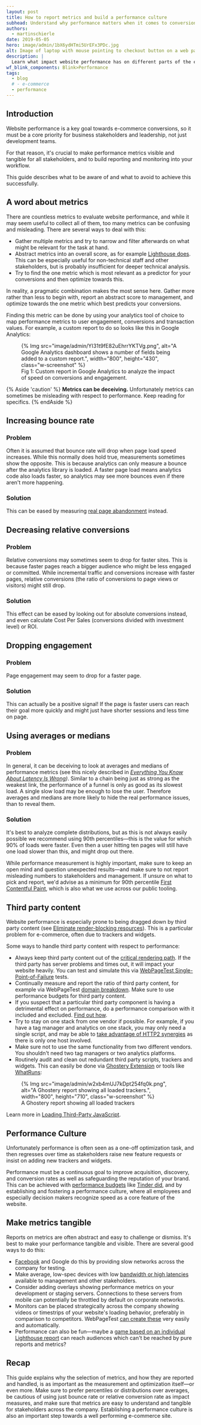 ```yaml
---
layout: post
title: How to report metrics and build a performance culture
subhead: Understand why performance matters when it comes to conversion.
authors:
  - martinschierle
date: 2019-05-05
hero: image/admin/1bX6ydHTmi5UrEFx3PDc.jpg
alt: Image of laptop with mouse pointing to checkout button on a web page
description: |
  Learn what impact website performance has on different parts of the e-commerce funnel
wf_blink_components: Blink>Performance
tags:
  - blog
  # - e-commerce
  - performance
---
```


## Introduction

Website performance is a key goal towards e-commerce conversions, so it must be
a core priority for business stakeholders and leadership, not just development
teams.

For that reason, it's crucial to make performance metrics visible and tangible
for all stakeholders, and to build reporting and monitoring into your
workflow.

This guide describes what to be aware of and what to avoid to achieve
this successfully.

## A word about metrics

There are countless metrics to evaluate website performance, and while it may
seem useful to collect all of them, too many metrics can be confusing and
misleading. There are several ways to deal with this:

-   Gather multiple metrics and try to narrow and filter afterwards on
    what might be relevant for the task at hand.
-   Abstract metrics into an overall score, as for example
    [Lighthouse does](https://developers.google.com/web/tools/lighthouse/v3/scoring#perf).
    This can be especially useful for non-technical staff and other
    stakeholders, but is probably insufficient for deeper technical analysis.
-   Try to find the one metric which is most relevant as a predictor for
    your conversions and then optimize towards this.

In reality, a pragmatic combination makes the most sense here. Gather more rather
than less to begin with, report an abstract score to management, and optimize
towards the one metric which best predicts your conversions.

Finding this metric can be done by using your analytics tool of choice
to map performance metrics to user engagement, conversions and transaction values.
For example, a custom report to do so looks like this in Google Analytics:

<figure class="w-figure">
  {% Img src="image/admin/YI31t9fE82uEhrrYKTVg.png", alt="A Google Analytics dashboard shows a number of fields being added to a custom report.", width="800", height="430", class="w-screenshot" %}
  <figcaption class="w-figcaption w-figcaption--center">
    Fig 1: Custom report in Google Analytics to analyze the impact of speed on conversions and engagement.
  </figcaption>
</figure>

{% Aside 'caution' %}
  **Metrics can be deceiving.**
  Unfortunately metrics can sometimes be misleading with respect to performance.
  Keep reading for specifics.
{% endAside %}

## Increasing bounce rate

### Problem

Often it is assumed that bounce rate will drop when page load speed
increases. While this normally does hold true, measurements sometimes show the
opposite. This is because analytics can only measure a bounce after the
analytics library is loaded. A faster page load means analytics code also loads
faster, so analytics may see more bounces even if there aren't more happening.

### Solution

This can be eased by measuring
[real page abandonment](https://developers.google.com/web/fundamentals/performance/user-centric-performance-metrics#load_abandonment) instead.

## Decreasing relative conversions

### Problem

Relative conversions may sometimes seem to drop for faster sites.
This is because faster pages reach a bigger audience who might be less engaged
or committed. While incremental traffic and conversions increase with faster
pages, relative conversions (the ratio of conversions to page views or visitors)
might still drop.

### Solution

This effect can be eased by looking out for absolute conversions instead, and
even calculate Cost Per Sales (conversions divided with investment level) or ROI.

## Dropping engagement

### Problem

Page engagement may seem to drop for a faster page.

### Solution

This can actually be a positive signal! If the page is faster
users can reach their goal more quickly and might just have shorter sessions and
less time on page.

## Using averages or medians

### Problem

In general, it can be deceiving to look at averages and medians of
performance metrics (see this nicely described in
_[Everything You Know About Latency Is Wrong](https://bravenewgeek.com/everything-you-know-about-latency-is-wrong/))_.
Similar to a chain being just as strong as the weakest link, the performance of
a funnel is only as good as its slowest load. A single slow load may be enough
to lose the user. Therefore averages and medians are more likely to hide the
real performance issues, than to reveal them.

### Solution

It's best to analyze complete distributions, but as this is not
always easily possible we recommend using 90th percentiles—this is the value
for which 90% of loads were faster. Even then a user hitting ten pages will
still have one load slower than this, and might drop out there.

While performance measurement is highly important, make sure to keep an open
mind and question unexpected results—and make sure to not report misleading
numbers to stakeholders and management. If unsure on what to pick and report,
we'd advise as a minimum for 90th percentile
[First Contentful Paint](/first-contentful-paint), which is also what we use
across our public tooling.

## Third party content

Website performance is especially prone to being dragged down
by third party content
(see [Eliminate render-blocking resources](/render-blocking-resources)).
This is a particular problem for e-commerce, often due to trackers and widgets.

Some ways to handle third party content with respect to performance:

-   Always keep third party content out of the
    [critical rendering path](https://developers.google.com/web/fundamentals/performance/critical-rendering-path/).
    If the third party has server problems and times out, it will impact your
    website heavily. You can test and simulate this via
    [WebPageTest Single-Point-of-Failure](https://css-tricks.com/use-webpagetest-api/#single-point-of-failure)
    tests.
-   Continually measure and report the ratio of third party content, for
    example via WebPageTest [domain
    breakdown](https://www.webpagetest.org/domains.php). Make sure to use
    performance budgets for third party content.
-   If you suspect that a particular third party component is having a
    detrimental effect on performance, do a performance comparison with it
    included and excluded.
    [Find out how](https://andydavies.me/blog/2018/02/19/using-webpagetest-to-measure-the-impact-of-3rd-party-tags/).
-   Try to stay on one stack from one vendor if possible. For example, if
    you have a tag manager and analytics on one stack, you may only need a
    single script, and may be able to
    [take advantage of HTTP2 synergies](https://developers.google.com/web/fundamentals/performance/http2/)
     as there is only one host involved.
-   Make sure not to use the same functionality from two different vendors.
    You shouldn't need two tag managers or two analytics platforms.
-   Routinely audit and clean out redundant third party scripts, trackers
    and widgets. This can easily be done via [Ghostery Extension](https://chrome.google.com/webstore/detail/ghostery-%E2%80%93-privacy-ad-blo/mlomiejdfkolichcflejclcbmpeaniij?hl=en) or tools like [WhatRuns](https://chrome.google.com/webstore/detail/whatruns/cmkdbmfndkfgebldhnkbfhlneefdaaip?hl=en):

<figure class="w-figure">
  {% Img src="image/admin/w2xb4mUJ7kDpt254fq0k.png", alt="A Ghostery report showing all loaded trackers.", width="800", height="710", class="w-screenshot" %}
  <figcaption class="w-figcaption w-figcaption--center">
    A Ghostery report showing all loaded trackers
  </figcaption>
</figure>

Learn more in
[Loading Third-Party JavaScript](https://developers.google.com/web/fundamentals/performance/optimizing-content-efficiency/loading-third-party-javascript/).

## Performance Culture

Unfortunately performance is often seen as a one-off optimization task, and then
regresses over time as stakeholders raise new feature requests or insist on
adding new trackers and widgets.

Performance must be a continuous goal to improve acquisition, discovery, and
conversion rates as well as safeguarding the reputation of your brand. This can
be achieved with [performance
budgets](/performance-budgets-101)
like [Tinder did](https://medium.com/@addyosmani/a-tinder-progressive-web-app-performance-case-study-78919d98ece0),
and by establishing and fostering a performance culture, where all employees and
especially decision makers recognize speed as a core feature of the website.

## Make metrics tangible

Reports on metrics are often abstract and easy to challenge or dismiss. It's
best to make your performance tangible and visible. There are several good ways
to do this:

-   [Facebook](https://www.theverge.com/2015/10/28/9625062/facebook-2g-tuesdays-slow-internet-developing-world)
    and Google do this by providing slow networks across the company for testing.
-   Make average, low-spec devices with low
    [bandwidth or high latencies](https://developers.google.com/web/fundamentals/performance/poor-connectivity/) available
    to management and other stakeholders.
-   Consider adding overlays showing performance metrics on your development
    or staging servers. Connections to these servers from mobile can
    potentially be throttled by default on corporate networks.
-   Monitors can be placed strategically across the company showing videos
    or timestrips of your website's loading behavior, preferably in comparison
    to competitors. WebPageTest [can create
    these](https://www.webpagetest.org/video/) very easily and automatically.
-   Performance can also be fun—maybe a [game based on an individual Lighthouse report](https://g.co/perfgame) can reach audiences which can't be reached by pure reports and metrics?

## Recap

This guide explains why the selection of metrics, and how they are reported and handled, is as important as the measurement and optimization itself—or even more. Make sure to prefer percentiles or distributions over averages, be cautious of using just bounce rate or relative conversion rate as impact measures, and make sure that metrics are easy to understand and tangible for stakeholders across the company. Establishing a performance culture is also an important step towards a well performing e-commerce site.
